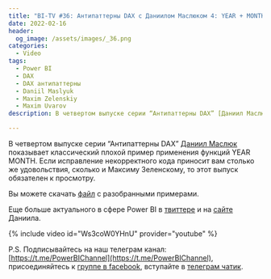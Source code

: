 ```yaml
---
title: "BI-TV #36: Антипаттерны DAX с Даниилом Маслюком 4: YEAR + MONTH"
date: 2022-02-16
header:
  og_image: /assets/images/_36.png
categories:
  - Video
tags:
  - Power BI
  - DAX
  - DAX антипаттерны
  - Daniil Maslyuk
  - Maxim Zelenskiy
  - Maxim Uvarov
description: В четвертом выпуске серии “Антипаттерны DAX” [Даниил Маслюк](https://bi-tv.ru/tags/#daniil-maslyuk) показывает классический плохой пример применения функций YEAR MONTH.

---
```

В четвертом выпуске серии “Антипаттерны DAX” [Даниил Маслюк](https://bi-tv.ru/tags/#daniil-maslyuk) показывает классический плохой пример применения функций YEAR MONTH. Если исправление некорректного кода приносит вам столько же удовольствия, сколько и Максиму Зеленскому, то этот выпуск обязателен к просмотру.

Вы можете скачать [файл](https://drive.google.com/file/d/1maN_u3TjUEVxxn_3MM8oIp4U1QUloIJz/view?usp=sharing) с разобранными примерами.

Еще больше актуального в сфере Power BI в [твиттере](https://twitter.com/DMaslyuk) и на [сайте](https://xxlbi.com) Даниила.


{% include video id="Ws3coW0YHnU" provider="youtube" %}

P.S. Подписывайтесь на наш телеграм канал: [https://t.me/PowerBIChannel](https://t.me/PowerBIChannel), присоединяйтесь к [группе в facebook](https://www.facebook.com/groups/powerBiForever), вступайте в [телеграм чатик](https://t.me/PBI_Rus/).